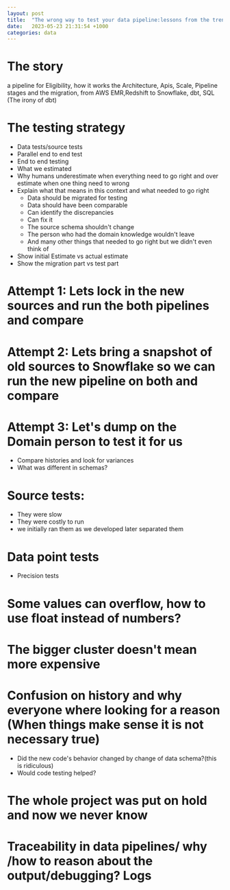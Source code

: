 ```yaml
---
layout: post
title:  "The wrong way to test your data pipeline:lessons from the trenches"
date:   2023-05-23 21:31:54 +1000
categories: data
---
```


# The story

a pipeline for Eligibility, how it works the Architecture, Apis, Scale, Pipeline stages
and the migration, from AWS EMR,Redshift to Snowflake, dbt, SQL
(The irony of dbt)
# The testing strategy

- Data tests/source tests
- Parallel end to end test
- End to end testing
- What we estimated
- Why humans underestimate when everything need to go right and over estimate when one thing need to wrong 
- Explain what that means in this context and what needed to go right
    - Data should be migrated for testing
    - Data should have been comparable
    - Can identify the discrepancies
    - Can fix it
    - The source schema shouldn't change
    - The person who had the domain knowledge wouldn't leave
    - And many other things that needed to go right but we didn't even think of
- Show initial Estimate vs actual estimate
 - Show the migration part vs test part

# Attempt 1: Lets lock in the new sources and run the both pipelines and compare

# Attempt 2: Lets bring a snapshot of old sources to Snowflake so we can run the new pipeline on both and compare
# Attempt 3: Let's dump on the Domain person to test it for us
- Compare histories and look for variances
- What was different in schemas?

# Source tests:
 - They were slow
 - They were costly to run
 - we initially ran them as we developed later separated them

# Data point tests
 - Precision tests 

# Some values can overflow, how to use float instead of numbers?

# The bigger cluster doesn't mean more expensive  

# Confusion on history and why everyone where looking for a reason (When things make sense it is not necessary true)

- Did the new code's behavior changed by change of data schema?(this is ridiculous)
- Would code testing helped?

# The whole project was put on hold and now we never know

# Traceability in data pipelines/ why /how to reason about the output/debugging? Logs